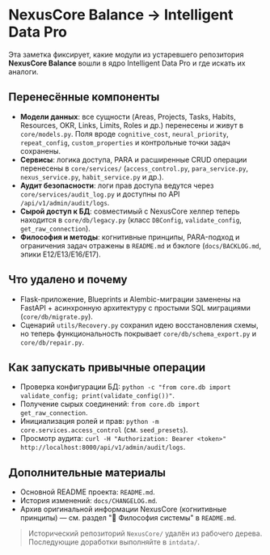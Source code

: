 # NexusCore Balance → Intelligent Data Pro

Эта заметка фиксирует, какие модули из устаревшего репозитория **NexusCore Balance**
вошли в ядро Intelligent Data Pro и где искать их аналоги.

## Перенесённые компоненты
- **Модели данных**: все сущности (Areas, Projects, Tasks, Habits, Resources,
  OKR, Links, Limits, Roles и др.) перенесены и живут в `core/models.py`. Поля
  вроде `cognitive_cost`, `neural_priority`, `repeat_config`, `custom_properties`
  и контрольные точки задач сохранены.
- **Сервисы**: логика доступа, PARA и расширенные CRUD операции перенесены в
  `core/services/` (`access_control.py`, `para_service.py`, `nexus_service.py`,
  `habit_service.py` и др.).
- **Аудит безопасности**: логи прав доступа ведутся через
  `core/services/audit_log.py` и доступны по API `/api/v1/admin/audit/logs`.
- **Сырой доступ к БД**: совместимый с NexusCore хелпер теперь находится в
  `core/db/legacy.py` (класс `DBConfig`, `validate_config`, `get_raw_connection`).
- **Философия и методы**: когнитивные принципы, PARA-подход и ограничения задач
  отражены в `README.md` и бэклоге (`docs/BACKLOG.md`, эпики E12/E13/E16/E17).

## Что удалено и почему
- Flask-приложение, Blueprints и Alembic-миграции заменены на FastAPI +
  асинхронную архитектуру с простыми SQL миграциями (`core/db/migrate.py`).
- Сценарий `utils/Recovery.py` сохранил идею восстановления схемы, но теперь
  функциональность покрывает `core/db/schema_export.py` и `core/db/repair.py`.

## Как запускать привычные операции
- Проверка конфигурации БД: `python -c "from core.db import validate_config; print(validate_config())"`.
- Получение сырых соединений: `from core.db import get_raw_connection`.
- Инициализация ролей и прав: `python -m core.services.access_control` (см. `seed_presets`).
- Просмотр аудита: `curl -H "Authorization: Bearer <token>" http://localhost:8000/api/v1/admin/audit/logs`.

## Дополнительные материалы
- Основной README проекта: `README.md`.
- История изменений: `docs/CHANGELOG.md`.
- Архив оригинальной информации NexusCore (когнитивные принципы) — см. раздел
  "🧠 Философия системы" в `README.md`.

> Исторический репозиторий `NexusCore/` удалён из рабочего дерева. Последующие
> доработки выполняйте в `intdata/`.
